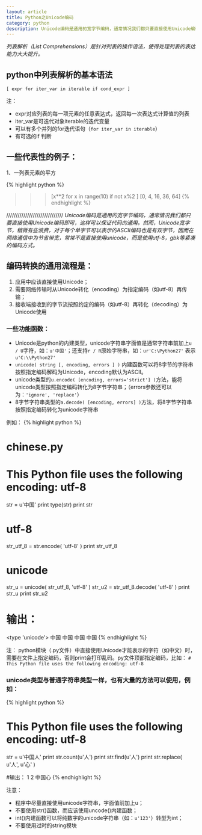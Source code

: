 ```yaml
---
layout: article
title: Python之Unicode编码
category: python
description: Unicode编码是通用的宽字节编码，通常情况我们都只要直接使用Unicode编码即可，这样可以保证代码的通用。
---
```

*列表解析（List Comprehensions）是针对列表的操作语法，使得处理列表的表达能力大大提升。*
 
## python中列表解析的基本语法

`[ expr for iter_var in iterable if cond_expr ]`
 
注：

- expr对应列表的每一项元素的任意表达式，返回每一次表达式计算值的列表
- iter_var是可迭代对象iterable的迭代变量
- 可以有多个并列的for迭代语句（`for iter_var in iterable`）
- 有可选的if 判断
 

## 一些代表性的例子：
 
1、一列表元素的平方

{% highlight python %}
>>> [x**2 for x in range(10) if not x%2 ]
[0, 4, 16, 36, 64]
{% endhighlight %}
 
//////////////////////////////
*Unicode编码是通用的宽字节编码，通常情况我们都只要直接使用Unicode编码即可，这样可以保证代码的通用。然而，Unicode宽字节，稍微有些浪费，对于每个单字节可以表示的ASCII编码也是有双字节，因而在网络通信中为节省带宽，常常不是直接使用unicode，而是使用utf-8，gbk等紧凑的编码方式。*
 
## 编码转换的通用流程是：

1. 应用中应该直接使用Unicode；
2. 需要网络传输时从Unicode转化（encoding）为指定编码（如utf-8）再传输；
3. 接收端接收到的字节流按照约定的编码（如utf-8）再转化（decoding）为Unicode使用
 
### 一些功能函数：
 
- Unicode是python的内建类型，unicode字符串字面值是通常字符串前加上`u / U`字符，如：`u'中国'`；还支持`r / R`原始字符串，如：`ur'C:\Python27'` 表示 `u'C:\\Python27'`
- `unicode( string [, encoding, errors ] )` 内建函数可以将8字节的字符串按照指定编码解码为Unicode，encoding默认为ASCII。
- unicode类型的`u.encode( [encoding, errors='strict'] )`方法，能将unicode类型按照指定编码转化为8字节字符串；（errors参数还可以为：`'ignore', 'replace'`）
- 8字节字符串类型的`a.decode( [encoding, errors] )`方法，将8字节字符串按照指定编码转化为unicode字符串
 
例如：
{% highlight python %}
# chinese.py
# This Python file uses the following encoding: utf-8
str = u'中国'
print type(str)
print str
 
# utf-8
str_utf_8 = str.encode( 'utf-8' )
print str_utf_8
 
# unicode
str_u = unicode( str_utf_8, 'utf-8' )
str_u2 = str_utf_8.decode( 'utf-8' )
print str_u
print str_u2
 
# 输出：
<type 'unicode'>
中国
中国
中国
中国
{% endhighlight %}

注：
python模块（.py文件）中直接使用Unicode才能表示的字符（如中文）时，需要在文件上指定编码，否则print会打印乱码。py文件顶部指定编码，比如：
`# This Python file uses the following encoding: utf-8`
 
 
### unicode类型与普通字符串类型一样，也有大量的方法可以使用，例如：
{% highlight python %}
# This Python file uses the following encoding: utf-8
str = u'中国人'
print str.count(u'人')
print str.find(u'人')
print str.replace( u'人', u'心' )
 
#输出：
1
2
中国心
{% endhighlight %}

注意：

- 程序中尽量直接使用unicode字符串，字面值前加上u；
- 不要使用str()函数，而应该使用uncode()内建函数；
- int()内建函数可以将纯数字的unicode字符串（如：`u'123'`）转型为int；
- 不要使用过时的string模块 
 